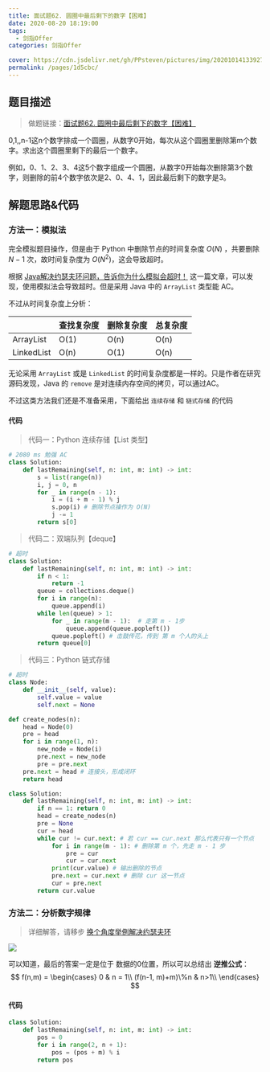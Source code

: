 ```yaml
---
title: 面试题62. 圆圈中最后剩下的数字【困难】
date: 2020-08-20 18:19:00
tags: 
  - 剑指Offer
categories: 剑指Offer

cover: https://cdn.jsdelivr.net/gh/PPsteven/pictures/img/20201014133927.png
permalink: /pages/1d5cbc/
---
```


## 题目描述

> 做题链接：[面试题62. 圆圈中最后剩下的数字【困难】](https://leetcode-cn.com/problems/yuan-quan-zhong-zui-hou-sheng-xia-de-shu-zi-lcof/)

0,1,,n-1这n个数字排成一个圆圈，从数字0开始，每次从这个圆圈里删除第m个数字。求出这个圆圈里剩下的最后一个数字。

例如，0、1、2、3、4这5个数字组成一个圆圈，从数字0开始每次删除第3个数字，则删除的前4个数字依次是2、0、4、1，因此最后剩下的数字是3。

<!--more-->

## 解题思路&代码

### 方法一：模拟法

完全模拟题目操作，但是由于 Python 中删除节点的时间复杂度 $O(N)$ ，共要删除 $N-1$ 次，故时间复杂度为 $O(N^2)$，这会导致超时。

根据 [Java解决约瑟夫环问题，告诉你为什么模拟会超时！](https://leetcode-cn.com/problems/yuan-quan-zhong-zui-hou-sheng-xia-de-shu-zi-lcof/solution/javajie-jue-yue-se-fu-huan-wen-ti-gao-su-ni-wei-sh/)  这一篇文章，可以发现，使用模拟法会导致超时。但是采用 Java 中的 `ArrayList` 类型能 AC。

不过从时间复杂度上分析：

|            | 查找复杂度 | 删除复杂度 | 总复杂度 |
| ---------- | ---------- | ---------- | -------- |
| ArrayList  | O(1)       | O(n)       | O(n)     |
| LinkedList | O(n)       | O(1)       | O(n)     |

无论采用 `ArrayList` 或是 `LinkedList` 的时间复杂度都是一样的。只是作者在研究源码发现，Java 的 `remove` 是对连续内存空间的拷贝，可以通过AC。

不过这类方法我们还是不准备采用，下面给出 `连续存储` 和 `链式存储` 的代码

#### 代码

> 代码一：Python 连续存储【List 类型】

```python
# 2080 ms 勉强 AC
class Solution:
    def lastRemaining(self, n: int, m: int) -> int:
        s = list(range(n))
        i, j = 0, n
        for _ in range(n - 1):
            i = (i + m - 1) % j
            s.pop(i) # 删除节点操作为 O(N)
            j -= 1
        return s[0]
```



> 代码二：双端队列【deque】

```python
# 超时
class Solution:
    def lastRemaining(self, n: int, m: int) -> int:
        if n < 1:
            return -1
        queue = collections.deque()
        for i in range(n):
            queue.append(i)
        while len(queue) > 1:
            for _ in range(m - 1):  # 走第 m - 1步
                queue.append(queue.popleft())
            queue.popleft() # 击鼓传花，传到 第 m 个人的头上
        return queue[0]
```



> 代码三：Python 链式存储

```python
# 超时
class Node:
    def __init__(self, value):
        self.value = value
        self.next = None 

def create_nodes(n):
    head = Node(0)
    pre = head
    for i in range(1, n):
        new_node = Node(i)
        pre.next = new_node
        pre = pre.next 
    pre.next = head # 连接头，形成闭环
    return head 

class Solution:
    def lastRemaining(self, n: int, m: int) -> int:
        if n == 1: return 0
        head = create_nodes(n)
        pre = None 
        cur = head
        while cur != cur.next: # 若 cur == cur.next 那么代表只有一个节点
            for i in range(m - 1): # 删除第 m 个，先走 m - 1 步
                pre = cur
                cur = cur.next
            print(cur.value) # 输出删除的节点
            pre.next = cur.next # 删除 cur 这一节点
            cur = pre.next
        return cur.value
```



### 方法二：分析数字规律

>详细解答，请移步 [换个角度举例解决约瑟夫环](https://leetcode-cn.com/problems/yuan-quan-zhong-zui-hou-sheng-xia-de-shu-zi-lcof/solution/huan-ge-jiao-du-ju-li-jie-jue-yue-se-fu-huan-by-as/)

![](https://cdn.jsdelivr.net/gh/PPsteven/pictures/img/20200714120203.png)

可以知道，最后的答案一定是位于 数据的0位置，所以可以总结出 **逆推公式**：
$$
f(n,m) = \begin{cases} 
							0 & n = 1\\
              (f(n-1, m)+m)\%n & n>1\\
         \end{cases}
$$

#### 代码

```python
class Solution:
    def lastRemaining(self, n: int, m: int) -> int:
        pos = 0
        for i in range(2, n + 1):
            pos = (pos + m) % i 
        return pos 
```

